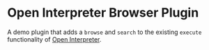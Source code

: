 # Open Interpreter Browser Plugin

A demo plugin that adds a `browse` and `search` to the existing `execute` functionality of [Open Interpreter](http://openinterpreter.dev/).
